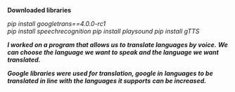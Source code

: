 **Downloaded libraries**

*pip install googletrans==4.0.0-rc1*    
*pip install speechrecognition*
*pip install playsound*
*pip install gTTS*


***I worked on a program that allows us to translate languages by voice.***
***We can choose the language we want to speak and the language we want translated.***

***Google libraries were used for translation, google in***
***languages to be translated in line with the languages it supports*** 
***can be increased.***
